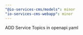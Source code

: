 ```yaml
---
"@io-services-cms/models": minor
"io-services-cms-webapp": minor
---
```


ADD Service Topics in openapi.yaml
